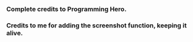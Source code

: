 ### Complete credits to Programming Hero.
### Credits to me for adding the screenshot function, keeping it alive.
